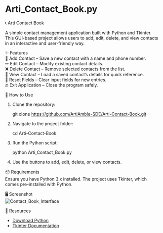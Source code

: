 # Arti_Contact_Book.py

📞 Arti Contact Book  

A simple contact management application built with Python and Tkinter. This GUI-based project allows users to add, edit, delete, and view contacts in an interactive and user-friendly way.  

✨ Features  
📌 Add Contact – Save a new contact with a name and phone number.  
✏ Edit Contact – Modify existing contact details.  
❌ Delete Contact – Remove selected contacts from the list.  
👀 View Contact – Load a saved contact’s details for quick reference.  
🔄 Reset Fields – Clear input fields for new entries.  
🔚 Exit Application – Close the program safely.  

📜 How to Use  
1. Clone the repository:  
   
   git clone https://github.com/ArtiAmble-SDE/Arti-Contact-Book.git
  
2. Navigate to the project folder:  
   
   cd Arti-Contact-Book
   
3. Run the Python script:  
   
   python Arti_Contact_Book.py
  
4. Use the buttons to add, edit, delete, or view contacts.  

📦 Requirements  
Ensure you have Python 3.x installed. 
The project uses Tkinter, which comes pre-installed with Python.  

🖥️ Screenshot  
![Contact_Book_Interface](https://github.com/user-attachments/assets/1b60674f-8749-4c20-ac1f-6c5cf248e033)


🔗 Resources  
- [Download Python](https://www.python.org/downloads/)  
- [Tkinter Documentation](https://docs.python.org/3/library/tkinter.html)  

